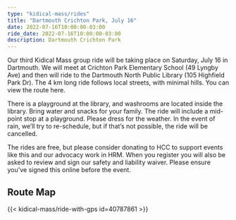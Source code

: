 ```yaml
---
type: "kidical-mass/rides"
title: "Dartmouth Crichton Park, July 16"
date: 2022-07-16T10:00:00-03:00
ride_date: 2022-07-16T10:00:00-03:00
description: Dartmouth Crichton Park
---
```


Our third Kidical Mass group ride will be taking place on Saturday, July 16 in Dartmouth. We will meet at Crichton Park Elementary School (49 Lyngby Ave) and then will ride to the Dartmouth North Public Library (105 Highfield Park Dr). The 4 km long ride follows local streets, with minimal hills. You can view the route here. 

There is a playground at the library, and washrooms are located inside the library. Bring water and snacks for your family. The ride will include a mid-point stop at a playground. Please dress for the weather. In the event of rain, we’ll try to re-schedule, but if that’s not possible, the ride will be cancelled. 

The rides are free, but please consider donating to HCC to support events like this and our advocacy work in HRM. When you register you will also be asked to review and sign our safety and liability waiver. Please ensure you've signed this online before the event. 

## Route Map
{{< kidical-mass/ride-with-gps id=40787861 >}}

